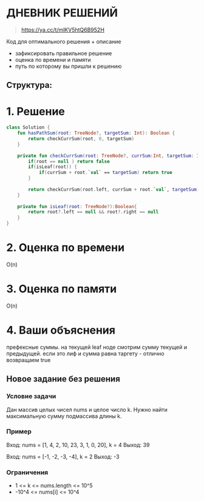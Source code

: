 # ДНЕВНИК РЕШЕНИЙ

> https://ya.cc/t/mlKV5htQ6B952H

Код для оптимального решения + описание 

- зафиксировать правильное решение
- оценка по времени и памяти
- путь по которому вы пришли к решению


## Структура:

# 1. Решение

```kotlin
class Solution {
    fun hasPathSum(root: TreeNode?, targetSum: Int): Boolean {
        return checkCurrSum(root, 0, targetSum)   
    }
    
    private fun checkCurrSum(root: TreeNode?, currSum:Int, targetSum: Int): Boolean{
        if(root == null ) return false
        if(isLeaf(root)) {
            if(currSum + root.`val` == targetSum) return true
        }
        
        return checkCurrSum(root.left, currSum + root.`val`, targetSum) || checkCurrSum(root.right, currSum + root.`val`, targetSum)
    }
    
    private fun isLeaf(root: TreeNode?):Boolean{
        return root?.left == null && root?.right == null
    }
}

```


# 2. Оценка по времени
O(n)

# 3. Оценка по памяти
O(n)

# 4. Ваши объяснения
префексные суммы. на текущей leaf ноде смотрим сумму текущей и предыдущей. если это лиф и сумма равна таргету - отлично возвращаем true

## Новое задание без решения

### Условие задачи

Дан массив целых чисел nums и целое число k. Нужно найти максимальную сумму подмассива длины k.

### Пример

Вход: nums = [1, 4, 2, 10, 23, 3, 1, 0, 20], k = 4
Выход: 39

Вход: nums = [-1, -2, -3, -4], k = 2
Выход: -3

### Ограничения

* 1 <= k <= nums.length <= 10^5
* -10^4 <= nums[i] <= 10^4
